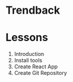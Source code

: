 # Trendback

# Lessons

1. Introduction
2. Install tools
3. Create React App
4. Create Git Repository
